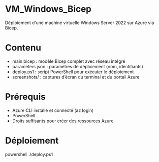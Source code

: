 # VM_Windows_Bicep

Déploiement d'une machine virtuelle Windows Server 2022 sur Azure via Bicep.

# Contenu

- main.bicep : modèle Bicep complet avec réseau intégré
- parameters.json : paramètres de déploiement (nom, identifiants)
- deploy.ps1 : script PowerShell pour exécuter le déploiement
- screenshots/ : captures d’écran du terminal et du portail Azure

# Prérequis

- Azure CLI installé et connecté (az login)
- PowerShell
- Droits suffisants pour créer des ressources Azure

# Déploiement

 powershell
.\deploy.ps1
